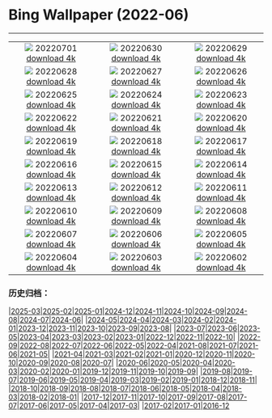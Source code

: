 # Bing Wallpaper (2022-06)
**************
| | | |
| :----: | :----: | :----: |
| ![](https://www.bing.com/th?id=OHR.WeatherGirls_EN-GB3781281556_1920x1080.jpg) 20220701 [download 4k](https://www.bing.com/th?id=OHR.WeatherGirls_EN-GB3781281556_UHD.jpg) | ![](https://www.bing.com/th?id=OHR.AcramanCrater_EN-GB8125380658_1920x1080.jpg) 20220630 [download 4k](https://www.bing.com/th?id=OHR.AcramanCrater_EN-GB8125380658_UHD.jpg) | ![](https://www.bing.com/th?id=OHR.PhangNgaBay_EN-GB7730172584_1920x1080.jpg) 20220629 [download 4k](https://www.bing.com/th?id=OHR.PhangNgaBay_EN-GB7730172584_UHD.jpg) |
| ![](https://www.bing.com/th?id=OHR.Pride2022_EN-GB7412066859_1920x1080.jpg) 20220628 [download 4k](https://www.bing.com/th?id=OHR.Pride2022_EN-GB7412066859_UHD.jpg) | ![](https://www.bing.com/th?id=OHR.ValensoleLavender_EN-GB7052718562_1920x1080.jpg) 20220627 [download 4k](https://www.bing.com/th?id=OHR.ValensoleLavender_EN-GB7052718562_UHD.jpg) | ![](https://www.bing.com/th?id=OHR.TafilaletOasis_EN-GB6772690494_1920x1080.jpg) 20220626 [download 4k](https://www.bing.com/th?id=OHR.TafilaletOasis_EN-GB6772690494_UHD.jpg) |
| ![](https://www.bing.com/th?id=OHR.BBMomCub_EN-GB6531305395_1920x1080.jpg) 20220625 [download 4k](https://www.bing.com/th?id=OHR.BBMomCub_EN-GB6531305395_UHD.jpg) | ![](https://www.bing.com/th?id=OHR.CenoteDiver_EN-GB6203282385_1920x1080.jpg) 20220624 [download 4k](https://www.bing.com/th?id=OHR.CenoteDiver_EN-GB6203282385_UHD.jpg) | ![](https://www.bing.com/th?id=OHR.MostarBridge_EN-GB5874860154_1920x1080.jpg) 20220623 [download 4k](https://www.bing.com/th?id=OHR.MostarBridge_EN-GB5874860154_UHD.jpg) |
| ![](https://www.bing.com/th?id=OHR.GlastonburyLights_EN-GB5601936199_1920x1080.jpg) 20220622 [download 4k](https://www.bing.com/th?id=OHR.GlastonburyLights_EN-GB5601936199_UHD.jpg) | ![](https://www.bing.com/th?id=OHR.StonehengeSunrise_EN-GB4792814170_1920x1080.jpg) 20220621 [download 4k](https://www.bing.com/th?id=OHR.StonehengeSunrise_EN-GB4792814170_UHD.jpg) | ![](https://www.bing.com/th?id=OHR.SwallowtailFlower_EN-GB4087560825_1920x1080.jpg) 20220620 [download 4k](https://www.bing.com/th?id=OHR.SwallowtailFlower_EN-GB4087560825_UHD.jpg) |
| ![](https://www.bing.com/th?id=OHR.Cassowary_EN-GB3525783876_1920x1080.jpg) 20220619 [download 4k](https://www.bing.com/th?id=OHR.Cassowary_EN-GB3525783876_UHD.jpg) | ![](https://www.bing.com/th?id=OHR.CelebratingSurfing_EN-GB3200650994_1920x1080.jpg) 20220618 [download 4k](https://www.bing.com/th?id=OHR.CelebratingSurfing_EN-GB3200650994_UHD.jpg) | ![](https://www.bing.com/th?id=OHR.Balsamroot_EN-GB2744387111_1920x1080.jpg) 20220617 [download 4k](https://www.bing.com/th?id=OHR.Balsamroot_EN-GB2744387111_UHD.jpg) |
| ![](https://www.bing.com/th?id=OHR.SeonamTemple_EN-GB1932861198_1920x1080.jpg) 20220616 [download 4k](https://www.bing.com/th?id=OHR.SeonamTemple_EN-GB1932861198_UHD.jpg) | ![](https://www.bing.com/th?id=OHR.ClingmansDome_EN-GB1571138239_1920x1080.jpg) 20220615 [download 4k](https://www.bing.com/th?id=OHR.ClingmansDome_EN-GB1571138239_UHD.jpg) | ![](https://www.bing.com/th?id=OHR.LlangollenBridge_EN-GB0248353691_1920x1080.jpg) 20220614 [download 4k](https://www.bing.com/th?id=OHR.LlangollenBridge_EN-GB0248353691_UHD.jpg) |
| ![](https://www.bing.com/th?id=OHR.OkavangoElephant_EN-GB9949901985_1920x1080.jpg) 20220613 [download 4k](https://www.bing.com/th?id=OHR.OkavangoElephant_EN-GB9949901985_UHD.jpg) | ![](https://www.bing.com/th?id=OHR.SierraPonce_EN-GB9567989412_1920x1080.jpg) 20220612 [download 4k](https://www.bing.com/th?id=OHR.SierraPonce_EN-GB9567989412_UHD.jpg) | ![](https://www.bing.com/th?id=OHR.MisoolIsland_EN-GB9183905449_1920x1080.jpg) 20220611 [download 4k](https://www.bing.com/th?id=OHR.MisoolIsland_EN-GB9183905449_UHD.jpg) |
| ![](https://www.bing.com/th?id=OHR.CRPoppies_EN-GB9171588119_1920x1080.jpg) 20220610 [download 4k](https://www.bing.com/th?id=OHR.CRPoppies_EN-GB9171588119_UHD.jpg) | ![](https://www.bing.com/th?id=OHR.SweetheartAbbey_EN-GB5933965605_1920x1080.jpg) 20220609 [download 4k](https://www.bing.com/th?id=OHR.SweetheartAbbey_EN-GB5933965605_UHD.jpg) | ![](https://www.bing.com/th?id=OHR.CommonDolphin_EN-GB5644788662_1920x1080.jpg) 20220608 [download 4k](https://www.bing.com/th?id=OHR.CommonDolphin_EN-GB5644788662_UHD.jpg) |
| ![](https://www.bing.com/th?id=OHR.HaagaRhododendron_EN-GB1473600558_1920x1080.jpg) 20220607 [download 4k](https://www.bing.com/th?id=OHR.HaagaRhododendron_EN-GB1473600558_UHD.jpg) | ![](https://www.bing.com/th?id=OHR.IndigoBunting_EN-GB0930783936_1920x1080.jpg) 20220606 [download 4k](https://www.bing.com/th?id=OHR.IndigoBunting_EN-GB0930783936_UHD.jpg) | ![](https://www.bing.com/th?id=OHR.JubileeParty_EN-GB9608177289_1920x1080.jpg) 20220605 [download 4k](https://www.bing.com/th?id=OHR.JubileeParty_EN-GB9608177289_UHD.jpg) |
| ![](https://www.bing.com/th?id=OHR.GlassBridge_EN-GB9534648792_1920x1080.jpg) 20220604 [download 4k](https://www.bing.com/th?id=OHR.GlassBridge_EN-GB9534648792_UHD.jpg) | ![](https://www.bing.com/th?id=OHR.MoabCycling_EN-GB9125417362_1920x1080.jpg) 20220603 [download 4k](https://www.bing.com/th?id=OHR.MoabCycling_EN-GB9125417362_UHD.jpg) | ![](https://www.bing.com/th?id=OHR.FloralQueen_EN-GB9622719385_1920x1080.jpg) 20220602 [download 4k](https://www.bing.com/th?id=OHR.FloralQueen_EN-GB9622719385_UHD.jpg) |

### 历史归档：

|[2025-03](/2025-03/2025-03.md)|[2025-02](/2025-02/2025-02.md)|[2025-01](/2025-01/2025-01.md)|[2024-12](/2024-12/2024-12.md)|[2024-11](/2024-11/2024-11.md)|[2024-10](/2024-10/2024-10.md)|[2024-09](/2024-09/2024-09.md)|[2024-08](/2024-08/2024-08.md)|[2024-07](/2024-07/2024-07.md)|[2024-06](/2024-06/2024-06.md)|
|[2024-05](/2024-05/2024-05.md)|[2024-04](/2024-04/2024-04.md)|[2024-03](/2024-03/2024-03.md)|[2024-02](/2024-02/2024-02.md)|[2024-01](/2024-01/2024-01.md)|[2023-12](/2023-12/2023-12.md)|[2023-11](/2023-11/2023-11.md)|[2023-10](/2023-10/2023-10.md)|[2023-09](/2023-09/2023-09.md)|[2023-08](/2023-08/2023-08.md)|
|[2023-07](/2023-07/2023-07.md)|[2023-06](/2023-06/2023-06.md)|[2023-05](/2023-05/2023-05.md)|[2023-04](/2023-04/2023-04.md)|[2023-03](/2023-03/2023-03.md)|[2023-02](/2023-02/2023-02.md)|[2023-01](/2023-01/2023-01.md)|[2022-12](/2022-12/2022-12.md)|[2022-11](/2022-11/2022-11.md)|[2022-10](/2022-10/2022-10.md)|
|[2022-09](/2022-09/2022-09.md)|[2022-08](/2022-08/2022-08.md)|[2022-07](/2022-07/2022-07.md)|[2022-06](/2022-06/2022-06.md)|[2022-05](/2022-05/2022-05.md)|[2022-04](/2022-04/2022-04.md)|[2021-08](/2021-08/2021-08.md)|[2021-07](/2021-07/2021-07.md)|[2021-06](/2021-06/2021-06.md)|[2021-05](/2021-05/2021-05.md)|
|[2021-04](/2021-04/2021-04.md)|[2021-03](/2021-03/2021-03.md)|[2021-02](/2021-02/2021-02.md)|[2021-01](/2021-01/2021-01.md)|[2020-12](/2020-12/2020-12.md)|[2020-11](/2020-11/2020-11.md)|[2020-10](/2020-10/2020-10.md)|[2020-09](/2020-09/2020-09.md)|[2020-08](/2020-08/2020-08.md)|[2020-07](/2020-07/2020-07.md)|
|[2020-06](/2020-06/2020-06.md)|[2020-05](/2020-05/2020-05.md)|[2020-04](/2020-04/2020-04.md)|[2020-03](/2020-03/2020-03.md)|[2020-02](/2020-02/2020-02.md)|[2020-01](/2020-01/2020-01.md)|[2019-12](/2019-12/2019-12.md)|[2019-11](/2019-11/2019-11.md)|[2019-10](/2019-10/2019-10.md)|[2019-09](/2019-09/2019-09.md)|
|[2019-08](/2019-08/2019-08.md)|[2019-07](/2019-07/2019-07.md)|[2019-06](/2019-06/2019-06.md)|[2019-05](/2019-05/2019-05.md)|[2019-04](/2019-04/2019-04.md)|[2019-03](/2019-03/2019-03.md)|[2019-02](/2019-02/2019-02.md)|[2019-01](/2019-01/2019-01.md)|[2018-12](/2018-12/2018-12.md)|[2018-11](/2018-11/2018-11.md)|
|[2018-10](/2018-10/2018-10.md)|[2018-09](/2018-09/2018-09.md)|[2018-08](/2018-08/2018-08.md)|[2018-07](/2018-07/2018-07.md)|[2018-06](/2018-06/2018-06.md)|[2018-05](/2018-05/2018-05.md)|[2018-04](/2018-04/2018-04.md)|[2018-03](/2018-03/2018-03.md)|[2018-02](/2018-02/2018-02.md)|[2018-01](/2018-01/2018-01.md)|
|[2017-12](/2017-12/2017-12.md)|[2017-11](/2017-11/2017-11.md)|[2017-10](/2017-10/2017-10.md)|[2017-09](/2017-09/2017-09.md)|[2017-08](/2017-08/2017-08.md)|[2017-07](/2017-07/2017-07.md)|[2017-06](/2017-06/2017-06.md)|[2017-05](/2017-05/2017-05.md)|[2017-04](/2017-04/2017-04.md)|[2017-03](/2017-03/2017-03.md)|
|[2017-02](/2017-02/2017-02.md)|[2017-01](/2017-01/2017-01.md)|[2016-12](/2016-12/2016-12.md)